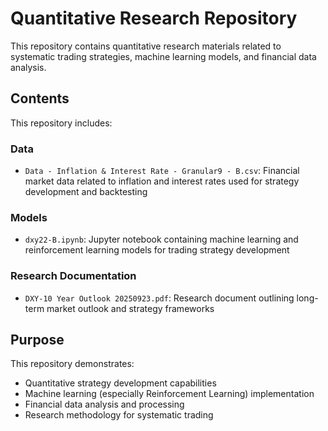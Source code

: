 # Quantitative Research Repository

This repository contains quantitative research materials related to systematic trading strategies, machine learning models, and financial data analysis.


## Contents

This repository includes:

### Data
- `Data - Inflation & Interest Rate - Granular9 - B.csv`: Financial market data related to inflation and interest rates used for strategy development and backtesting

### Models
- `dxy22-B.ipynb`: Jupyter notebook containing machine learning and reinforcement learning models for trading strategy development

### Research Documentation
- `DXY-10 Year Outlook 20250923.pdf`: Research document outlining long-term market outlook and strategy frameworks

## Purpose

This repository demonstrates:
- Quantitative strategy development capabilities
- Machine learning (especially Reinforcement Learning) implementation
- Financial data analysis and processing
- Research methodology for systematic trading
